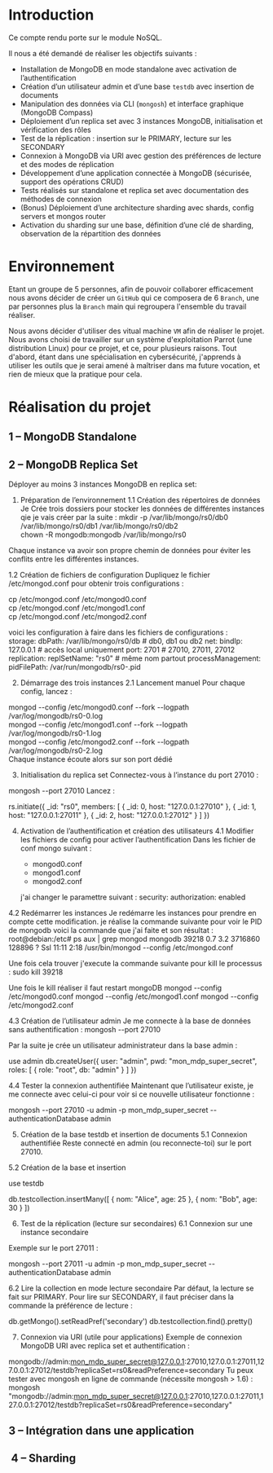 # Introduction

Ce compte rendu porte sur le module NoSQL.

Il nous a été demandé de réaliser les objectifs suivants :

- Installation de MongoDB en mode standalone avec activation de l’authentification
- Création d’un utilisateur admin et d’une base `testdb` avec insertion de documents
- Manipulation des données via CLI (`mongosh`) et interface graphique (MongoDB Compass)
- Déploiement d’un replica set avec 3 instances MongoDB, initialisation et vérification des rôles
- Test de la réplication : insertion sur le PRIMARY, lecture sur les SECONDARY
- Connexion à MongoDB via URI avec gestion des préférences de lecture et des modes de réplication
- Développement d’une application connectée à MongoDB (sécurisée, support des opérations CRUD)
- Tests réalisés sur standalone et replica set avec documentation des méthodes de connexion
- (Bonus) Déploiement d’une architecture sharding avec shards, config servers et mongos router
- Activation du sharding sur une base, définition d’une clé de sharding, observation de la répartition des données

# Environnement

Etant un groupe de 5 personnes, afin de pouvoir collaborer efficacement nous avons décider de créer un `GitHub` qui ce composera de 6 `Branch`, une par personnes plus la `Branch` main qui regroupera l'ensemble du travail réaliser. 

Nous avons décider d'utiliser des vitual machine `VM` afin de réaliser le projet. 
Nous avons choisi de travailler sur un système d'exploitation Parrot (une distribution Linux) pour ce projet, et ce, pour plusieurs raisons. 
Tout d'abord, étant dans une spécialisation en cybersécurité, j'apprends à utiliser les outils que je serai amené à maîtriser dans ma future vocation, et rien de mieux que la pratique pour cela. 


# Réalisation du projet

## 1 – MongoDB Standalone
## 2 – MongoDB Replica Set
Déployer au moins 3 instances MongoDB en replica set:
1. Préparation de l’environnement
1.1 Création des répertoires de données
Je Crée trois dossiers pour stocker les données de différentes instances qie je vais créer par la suite :
mkdir -p /var/lib/mongo/rs0/db0 /var/lib/mongo/rs0/db1 /var/lib/mongo/rs0/db2  
chown -R mongodb:mongodb /var/lib/mongo/rs0

Chaque instance va avoir son propre chemin de données pour éviter les conflits entre les différentes instances.

1.2 Création de fichiers de configuration
Dupliquez le fichier /etc/mongod.conf pour obtenir trois configurations :

cp /etc/mongod.conf /etc/mongod0.conf  
cp /etc/mongod.conf /etc/mongod1.conf  
cp /etc/mongod.conf /etc/mongod2.conf

voici les configuration à faire dans les fichiers de configurations :  
storage:
  dbPath: /var/lib/mongo/rs0/db<N>      # db0, db1 ou db2
net:
  bindIp: 127.0.0.1                   # accès local uniquement
  port: 2701<N>                       # 27010, 27011, 27012
replication:
  replSetName: "rs0"                  # même nom partout
processManagement:
  pidFilePath: /var/run/mongodb/rs0-<N>.pid

2. Démarrage des trois instances
2.1 Lancement manuel
Pour chaque config, lancez :

mongod --config /etc/mongod0.conf --fork --logpath /var/log/mongodb/rs0-0.log  
mongod --config /etc/mongod1.conf --fork --logpath /var/log/mongodb/rs0-1.log  
mongod --config /etc/mongod2.conf --fork --logpath /var/log/mongodb/rs0-2.log  
Chaque instance écoute alors sur son port dédié

3. Initialisation du replica set
Connectez-vous à l’instance du port 27010 :

mongosh --port 27010
Lancez :

rs.initiate({
  _id: "rs0",
  members: [
    { _id: 0, host: "127.0.0.1:27010" },
    { _id: 1, host: "127.0.0.1:27011" },
    { _id: 2, host: "127.0.0.1:27012" }
  ]
})

4. Activation de l’authentification et création des utilisateurs
4.1 Modifier les fichiers de config pour activer l’authentification
   Dans les fichier de conf mongo suivant :
   - mongod0.conf
   - mongod1.conf
   - mongod2.conf
   
   j'ai changer le paramettre suivant :
   security:
   authorization: enabled

4.2 Redémarrer les instances
Je redémarre les instances pour prendre en compte cette modification.
je réalise la commande suivante pour voir le PID de mongodb
voici la commande que j'ai faite et son résultat :
root@debian:/etc# ps aux | grep mongod
mongodb    39218  0.7  3.2 3716860 128896 ?      Ssl  11:11   2:18 /usr/bin/mongod --config /etc/mongod.conf

Une fois cela trouver j'execute la commande suivante pour kill le processus :
sudo kill 39218

Une fois le kill réaliser il faut restart mongoDB
mongod --config /etc/mongod0.conf
mongod --config /etc/mongod1.conf
mongod --config /etc/mongod2.conf

4.3 Création de l’utilisateur admin
Je me connecte à la base de données sans authentification :
mongosh --port 27010

Par la suite je crée un utilisateur administrateur dans la base admin :

use admin
db.createUser({
  user: "admin",
  pwd: "mon_mdp_super_secret",
  roles: [ { role: "root", db: "admin" } ]
})

4.4 Tester la connexion authentifiée
Maintenant que l’utilisateur existe, je me connecte avec celui-ci pour voir si ce nouvelle utilisateur fonctionne :

mongosh --port 27010 -u admin -p mon_mdp_super_secret --authenticationDatabase admin

5. Création de la base testdb et insertion de documents
5.1 Connexion authentifiée
Reste connecté en admin (ou reconnecte-toi) sur le port 27010.

5.2 Création de la base et insertion

use testdb

db.testcollection.insertMany([
  { nom: "Alice", age: 25 },
  { nom: "Bob", age: 30 }
])

6. Test de la réplication (lecture sur secondaires)
6.1 Connexion sur une instance secondaire

Exemple sur le port 27011 :

mongosh --port 27011 -u admin -p mon_mdp_super_secret --authenticationDatabase admin

6.2 Lire la collection en mode lecture secondaire
Par défaut, la lecture se fait sur PRIMARY. Pour lire sur SECONDARY, il faut préciser dans la commande la préférence de lecture :

db.getMongo().setReadPref('secondary')
db.testcollection.find().pretty()

7. Connexion via URI (utile pour applications)
Exemple de connexion MongoDB URI avec replica set et authentification :

mongodb://admin:mon_mdp_super_secret@127.0.0.1:27010,127.0.0.1:27011,127.0.0.1:27012/testdb?replicaSet=rs0&readPreference=secondary
Tu peux tester avec mongosh en ligne de commande (nécessite mongosh > 1.6) :
mongosh "mongodb://admin:mon_mdp_super_secret@127.0.0.1:27010,127.0.0.1:27011,127.0.0.1:27012/testdb?replicaSet=rs0&readPreference=secondary"


## 3 – Intégration dans une application
##  4 – Sharding

